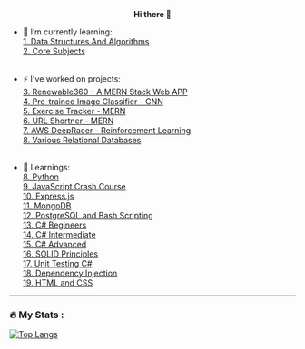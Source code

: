 <div align="center"> <b> Hi there 👋 </b> </div>

<!--
**v-i-v-e-k-01/v-i-v-e-k-01** is a ✨ _special_ ✨ repository because its `README.md` (this file) appears on your GitHub profile.

Here are some ideas to get you started:

- 🔭 I’m currently working on ...
- 🌱 I’m currently learning ...
- 👯 I’m looking to collaborate on ...
- 🤔 I’m looking for help with ...
- 💬 Ask me about ...
- 📫 How to reach me: ...
- 😄 Pronouns: ...
- ⚡ Fun fact: ...
-->

- 🌱 I’m currently learning:
  <br>
  <a href="https://github.com/v-i-v-e-k-01/DSA"> 1. Data Structures And Algorithms
  </a>
  <br>
  <a href="https://github.com/v-i-v-e-k-01/Core-Subjects-and-Guide"> 2. Core Subjects
  </a>
  <br>
  <br>
  
- ⚡ I've worked on projects:
  <br>
  <a href="https://github.com/vinayakGarudi2002/hackathon-renewable360"> 3. Renewable360 - A MERN Stack Web APP
  </a>
  <br>
  <a href="https://github.com/v-i-v-e-k-01/AWS-AI-ML-Course/tree/main/Project"> 4. Pre-trained Image Classifier - CNN
  </a>
  <br>
  <a href="https://github.com/v-i-v-e-k-01/boilerplate-project-exercisetracker"> 5. Exercise Tracker - MERN
  </a>
  <br>
  <a href="https://github.com/v-i-v-e-k-01/boilerplate-project-urlshortener"> 6. URL Shortner - MERN 
  </a>
  <br>
  <a href="https://github.com/v-i-v-e-k-01/DeepRacer"> 7. AWS DeepRacer - Reinforcement Learning
  </a>
  <br>
  <a href="https://github.com/v-i-v-e-k-01/relational_database_projects_freecodecamp"> 8. Various Relational Databases 
  </a>
  <br>
  <br>
  
- 💬 Learnings:
  <br>
   <a href="https://github.com/v-i-v-e-k-01/AWS-AI-ML-Course/tree/main/Complete%20Python"> 8. Python 
  </a>
  <br>
  <a href="https://github.com/v-i-v-e-k-01/JavaScript-Crash-Course"> 9. JavaScript Crash Course
  </a>
  <br> 
  <a href="https://github.com/v-i-v-e-k-01/boilerplate-express"> 10. Express.js
  </a>
  <br>
  <a href="https://github.com/v-i-v-e-k-01/boilerplate-mongomongoose"> 11. MongoDB
  </a>
  <br>
  <a href="https://github.com/v-i-v-e-k-01/relational_database_projects_freecodecamp"> 12. PostgreSQL and Bash Scripting
  </a>
  <br>
  <a href="https://github.com/v-i-v-e-k-01/csharp_begineers_udemy"> 13. C# Begineers
  </a>
  <br>
  <a href="https://github.com/v-i-v-e-k-01/csharp_intermediate_udemy"> 14. C# Intermediate
  </a>
  <br>
  <a href="https://github.com/v-i-v-e-k-01/csharp_advanced_udemy"> 15. C# Advanced
  </a>
  <br>
  <a href="https://github.com/v-i-v-e-k-01/SOLID_principles_udemy"> 16. SOLID Principles 
  </a>
  <br>
  <a href="https://github.com/v-i-v-e-k-01/unit_testing_udemy"> 17. Unit Testing C#
  </a>
  <br>
  <a href="https://github.com/v-i-v-e-k-01/dependency_injection_autofac_udemy"> 18. Dependency Injection
  </a>
  <br>
  <a href="https://github.com/v-i-v-e-k-01/html_css_udemy"> 19. HTML and CSS 
  </a>
  <br>
---

### :fire: My Stats :

[![Top Langs](https://github-readme-stats.vercel.app/api/top-langs/?username=vivek-dhanade)](https://github.com/anuraghazra/github-readme-stats)
    
